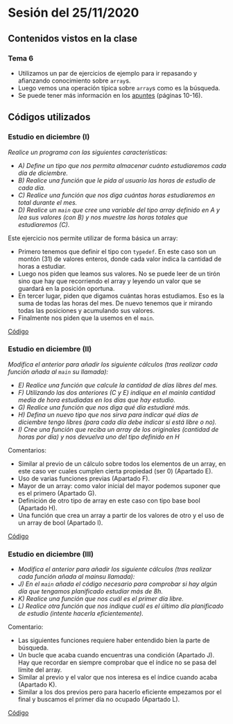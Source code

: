 # Sesión del 25/11/2020

## Contenidos vistos en la clase

### Tema 6
* Utilizamos un par de ejercicios de ejemplo para ir repasando y afianzando conocimiento sobre `array`s.
* Luego vemos una operación típica sobre `array`s como es la búsqueda.
* Se puede tener más información en los [apuntes](https://eii.cv.uma.es/pluginfile.php/233727/mod_resource/content/2/Tema%206.pdf) (páginas 10-16).
  
## Códigos utilizados

### Estudio en diciembre (I)
*Realice un programa con las siguientes características:*
* *A) Define un tipo que nos permita almacenar cuánto estudiaremos cada día de diciembre.*
* *B) Realice una función que le pida al usuario las horas de estudio de cada día.*
* *C) Realice una función que nos diga cuántas horas estudiaremos en total durante el mes.*
* *D) Realice un `main` que cree una variable del tipo array definido en A y lea sus valores (con B) y nos muestre las horas totales que estudiaremos (C).*

Este ejercicio nos permite utilizar de forma básica un array:
* Primero tenemos que definir el tipo con `typedef`. En este caso son un montón (31) de valores enteros, donde cada valor indica la cantidad de horas a estudiar.
* Luego nos piden que leamos sus valores. No se puede leer de un tirón sino que hay que recorriendo el array y leyendo un valor que se guardará en la posición oportuna.
* En tercer lugar, piden que digamos cuántas horas estudiamos. Eso es la suma de todas las horas del mes. De nuevo tenemos que ir mirando todas las posiciones y acumulando sus valores.
* Finalmente nos piden que la usemos en el `main`.

[Código](sesion25.11.20/diciembreI.cpp)

### Estudio en diciembre (II)
*Modifica el anterior para añadir los siguiente cálculos (tras realizar cada función añada al `main` su llamada):*
* *E) Realice una función que calcule la cantidad de días libres del mes.*
* *F) Utilizando las dos anteriores (C y E) indique en el mainla cantidad media de hora estudiadas en los días que hay estudio.*
* *G) Realice una función que nos diga qué día estudiaré más.* 
* *H) Defina un nuevo tipo que nos sirva para indicar qué días de diciembre tengo libres (para cada día debe indicar si está libre o no).*
* *I) Cree una función que reciba un array de los originales (cantidad de horas por día) y nos devuelva uno del tipo definido en H*

Comentarios:
* Similar al previo de un cálculo sobre todos los elementos de un array, en este caso ver cuales cumplen cierta propiedad (ser 0) (Apartado E).
* Uso de varias funciones previas (Apartado F).
* Mayor de un array: como valor inicial del mayor podemos suponer que es el primero (Apartado G).
* Definición de otro tipo de array en este caso con tipo base bool (Apartado H).
* Una función que crea un array a partir de los valores de otro y el uso de un array de bool (Apartado I).

[Código](sesion25.11.20/diciembreII.cpp)

### Estudio en diciembre (III)
* *Modifica el anterior para añadir los siguiente cálculos (tras realizar cada función añada al mainsu llamada):*
* *J) En el `main` añada el código necesario para comprobar si hay algún día que tengamos planificado estudiar más de 8h.*
* *K) Realice una función que nos cuál es el primer día libre.* 
* *L) Realice otra función que nos indique cuál es el último día planificado de estudio (intente hacerla eficientemente).*

Comentario:
* Las siguientes funciones requiere haber entendido bien la parte de búsqueda.
* Un bucle que acaba cuando encuentras una condición (Apartado J). Hay que recordar en siempre comprobar que el índice no se pasa del límite del array.
* Similar al previo y el valor que nos interesa es el índice cuando acaba (Apartado K).
* Similar a los dos previos pero para hacerlo eficiente empezamos por el final y buscamos el primer día no ocupado (Apartado L).

[Código](sesion25.11.20/diciembreIII.cpp)
